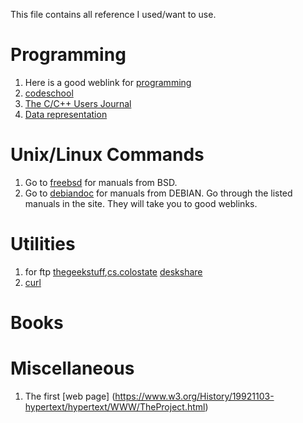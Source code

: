 This file contains all reference I used/want to use.
# Programming
1. Here is a good weblink for [programming](https://www.ntu.edu.sg/home/ehchua/programming/index.html)
2. [codeschool](codeschool.org)
3. [The C/C++ Users Journal](http://collaboration.cmc.ec.gc.ca/science/rpn/biblio/ddj/Website/articles/)
4. [Data representation](http://www.willamette.edu/~gorr/classes/cs130/lectures/data_rep.htm)

# Unix/Linux Commands
1. Go to [freebsd](https://www.freebsd.org/doc/en_US.ISO8859-1/books/handbook/) for manuals from BSD.
2. Go to [debiandoc](https://www.debian.org/doc/) for manuals from DEBIAN. Go through the listed manuals in the site. They will take you to good weblinks.


# Utilities
1. for ftp [thegeekstuff](http://www.thegeekstuff.com/2010/06/ftp-sftp-tutorial/),[cs.colostate](https://www.cs.colostate.edu/helpdocs/ftp.html) [deskshare](http://www.deskshare.com/resources/articles/ftp-how-to.aspx)
2. [curl](http://www.thegeekstuff.com/2012/04/curl-examples/)

# Books


# Miscellaneous
1. The first [web page] (https://www.w3.org/History/19921103-hypertext/hypertext/WWW/TheProject.html)
